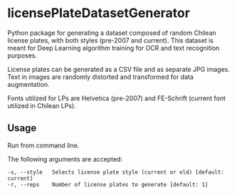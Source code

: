 # licensePlateDatasetGenerator
Python package for generating a dataset composed of random Chilean license plates, with both styles (pre-2007 and current). This dataset is meant for Deep Learning algorithm training for OCR and text recognition purposes.

License plates can be generated as a CSV file and as separate JPG images. Text in images are randomly distorted and transformed for data augmentation.

Fonts utilized for LPs are Helvetica (pre-2007) and FE-Schrift (current font utilized in Chilean LPs).

## Usage
Run from command line.

The following arguments are accepted:

```
-s, --style   Selects license plate style (current or old) [default: current]
-r, --reps    Number of license plates to generate [default: 1]
```
